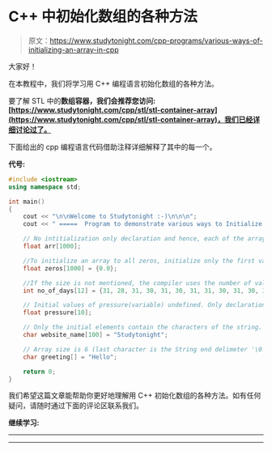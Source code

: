 # C++ 中初始化数组的各种方法

> 原文：<https://www.studytonight.com/cpp-programs/various-ways-of-initializing-an-array-in-cpp>

大家好！

在本教程中，我们将学习用 C++ 编程语言初始化数组的各种方法。

要了解 STL 中的**数组容器，我们会推荐您访问:[https://www.studytonight.com/cpp/stl/stl-container-array](https://www.studytonight.com/cpp/stl/stl-container-array)，我们已经详细讨论过了。**

下面给出的 cpp 编程语言代码借助注释详细解释了其中的每一个。

**代号:**

```cpp
#include <iostream>
using namespace std;

int main()
{
    cout << "\n\nWelcome to Studytonight :-)\n\n\n";
    cout << " =====  Program to demonstrate various ways to Initialize an Array ===== \n\n";

    // No intitialization only declaration and hence, each of the array element contains a garbage value
    float arr[1000];

    //To initialize an array to all zeros, initialize only the first value to 0\. All 1000 values automatically gets initialized to zero.
    float zeros[1000] = {0.0};

    //If the size is not mentioned, the compiler uses the number of values to be the size of the array
    int no_of_days[12] = {31, 28, 31, 30, 31, 30, 31, 31, 30, 31, 30, 31};

    // Initial values of pressure(variable) undefined. Only declaration and hence all the elements store a garbage value initially.
    float pressure[10];

    // Only the initial elements contain the characters of the string. Remaining characters gets initialized to zero.
    char website_name[100] = "Studytonight";

    // Array size is 6 (last character is the String end delimeter '\0' ).
    char greeting[] = "Hello";

    return 0;
}
```

我们希望这篇文章能帮助你更好地理解用 C++ 初始化数组的各种方法。如有任何疑问，请随时通过下面的评论区联系我们。

**继续学习:**

* * *

* * *